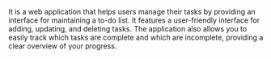 It is a web application that helps users manage their tasks by providing an interface for maintaining a to-do list. It features a user-friendly interface for adding, updating, and deleting tasks. The application also allows you to easily track which tasks are complete and which are incomplete, providing a clear overview of your progress.
